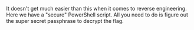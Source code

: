 It doesn't get much easier than this when it comes to reverse engineering. Here we have a "secure" PowerShell script. All you need to do is figure out the super secret passphrase to decrypt the flag.
